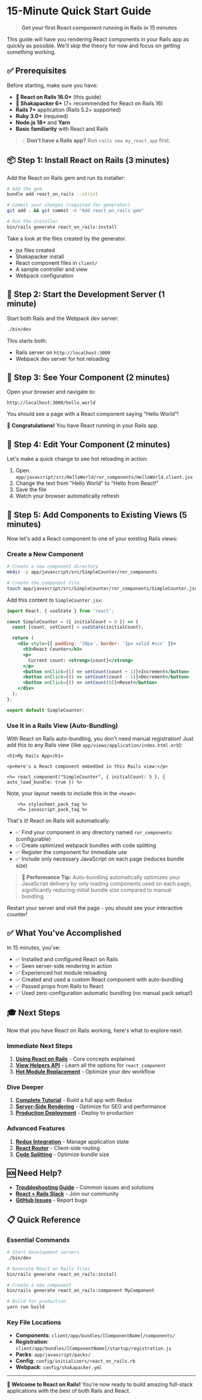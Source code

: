 # 15-Minute Quick Start Guide

> **Get your first React component running in Rails in 15 minutes**

This guide will have you rendering React components in your Rails app as quickly as possible. We'll skip the theory for now and focus on getting something working.

## ✅ Prerequisites

Before starting, make sure you have:

- **🚨 React on Rails 16.0+** (this guide)
- **🚨 Shakapacker 6+** (7+ recommended for React on Rails 16)
- **Rails 7+** application (Rails 5.2+ supported)
- **Ruby 3.0+** (required)
- **Node.js 18+** and **Yarn**
- **Basic familiarity** with React and Rails

> 💡 **Don't have a Rails app?** Run `rails new my_react_app` first.

## 📦 Step 1: Install React on Rails (3 minutes)

Add the React on Rails gem and run its installer:

```bash
# Add the gem
bundle add react_on_rails --strict

# Commit your changes (required for generator)
git add . && git commit -m "Add react_on_rails gem"

# Run the installer
bin/rails generate react_on_rails:install
```

Take a look at the files created by the generator.

- jsx files created
- Shakapacker install
- React component files in `client/`
- A sample controller and view
- Webpack configuration

## 🎯 Step 2: Start the Development Server (1 minute)

Start both Rails and the Webpack dev server:

```bash
./bin/dev
```

This starts both:

- Rails server on `http://localhost:3000`
- Webpack dev server for hot reloading

## 🎨 Step 3: See Your Component (2 minutes)

Open your browser and navigate to:

```
http://localhost:3000/hello_world
```

You should see a page with a React component saying "Hello World"!

🎉 **Congratulations!** You have React running in your Rails app.

## 🔧 Step 4: Edit Your Component (2 minutes)

Let's make a quick change to see hot reloading in action:

1. Open `app/javascript/src/HelloWorld/ror_components/HelloWorld.client.jsx`
2. Change the text from "Hello World" to "Hello from React!"
3. Save the file
4. Watch your browser automatically refresh

## 🚀 Step 5: Add Components to Existing Views (5 minutes)

Now let's add a React component to one of your existing Rails views:

### Create a New Component

```bash
# Create a new component directory
mkdir -p app/javascript/src/SimpleCounter/ror_components

# Create the component file
touch app/javascript/src/SimpleCounter/ror_components/SimpleCounter.jsx
```

Add this content to `SimpleCounter.jsx`:

```jsx
import React, { useState } from 'react';

const SimpleCounter = ({ initialCount = 0 }) => {
  const [count, setCount] = useState(initialCount);

  return (
    <div style={{ padding: '20px', border: '1px solid #ccc' }}>
      <h3>React Counter</h3>
      <p>
        Current count: <strong>{count}</strong>
      </p>
      <button onClick={() => setCount(count + 1)}>Increment</button>
      <button onClick={() => setCount(count - 1)}>Decrement</button>
      <button onClick={() => setCount(0)}>Reset</button>
    </div>
  );
};

export default SimpleCounter;
```

### Use It in a Rails View (Auto-Bundling)

With React on Rails auto-bundling, you don't need manual registration! Just add this to any Rails view (like `app/views/application/index.html.erb`):

```erb
<h1>My Rails App</h1>

<p>Here's a React component embedded in this Rails view:</p>

<%= react_component("SimpleCounter", { initialCount: 5 }, { auto_load_bundle: true }) %>
```

Note, your layout needs to include this in the `<head>`:

```erb
    <%= stylesheet_pack_tag %>
    <%= javascript_pack_tag %>
```

That's it! React on Rails will automatically:

- ✅ Find your component in any directory named `ror_components` (configurable)
- ✅ Create optimized webpack bundles with code splitting
- ✅ Register the component for immediate use
- ✅ Include only necessary JavaScript on each page (reduces bundle size)

> **🚀 Performance Tip:** Auto-bundling automatically optimizes your JavaScript delivery by only loading components used on each page, significantly reducing initial bundle size compared to manual bundling.

Restart your server and visit the page - you should see your interactive counter!

## ✅ What You've Accomplished

In 15 minutes, you've:

- ✅ Installed and configured React on Rails
- ✅ Seen server-side rendering in action
- ✅ Experienced hot module reloading
- ✅ Created and used a custom React component with auto-bundling
- ✅ Passed props from Rails to React
- ✅ Used zero-configuration automatic bundling (no manual pack setup!)

## 🎓 Next Steps

Now that you have React on Rails working, here's what to explore next:

### Immediate Next Steps

1. **[Using React on Rails](./using-react-on-rails.md)** - Core concepts explained
2. **[View Helpers API](../api-reference/view-helpers-api.md)** - Learn all the options for `react_component`
3. **[Hot Module Replacement](../building-features/hmr-and-hot-reloading-with-the-webpack-dev-server.md)** - Optimize your dev workflow

### Dive Deeper

1. **[Complete Tutorial](../getting-started/tutorial.md)** - Build a full app with Redux
2. **[Server-Side Rendering](../core-concepts/react-server-rendering.md)** - Optimize for SEO and performance
3. **[Production Deployment](../deployment/deployment.md)** - Deploy to production

### Advanced Features

1. **[Redux Integration](../building-features/react-and-redux.md)** - Manage application state
2. **[React Router](../building-features/react-router.md)** - Client-side routing
3. **[Code Splitting](../building-features/code-splitting.md)** - Optimize bundle size

## 🆘 Need Help?

- **[Troubleshooting Guide](../deployment/troubleshooting.md)** - Common issues and solutions
- **[React + Rails Slack](https://reactrails.slack.com)** - Join our community
- **[GitHub Issues](https://github.com/shakacode/react_on_rails/issues)** - Report bugs

## 📋 Quick Reference

### Essential Commands

```bash
# Start development servers
./bin/dev

# Generate React on Rails files
bin/rails generate react_on_rails:install

# Create a new component
bin/rails generate react_on_rails:component MyComponent

# Build for production
yarn run build
```

### Key File Locations

- **Components**: `client/app/bundles/[ComponentName]/components/`
- **Registration**: `client/app/bundles/[ComponentName]/startup/registration.js`
- **Packs**: `app/javascript/packs/`
- **Config**: `config/initializers/react_on_rails.rb`
- **Webpack**: `config/shakapacker.yml`

---

**🎉 Welcome to React on Rails!** You're now ready to build amazing full-stack applications with the best of both Rails and React.

